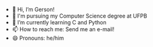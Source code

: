 - 👋 Hi, I’m Gerson!
- 🧮 I'm pursuing my Computer Science degree at UFPB
- 🌱 I’m currently learning C and Python
- 📫 How to reach me: Send me an e-mail!
- 😄 Pronouns: he/him

<!---
gersongfreitas/gersongfreitas is a ✨ special ✨ repository because its `README.md` (this file) appears on your GitHub profile.
You can click the Preview link to take a look at your changes.
--->
